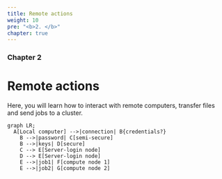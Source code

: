 ```yaml
---
title: Remote actions
weight: 10
pre: "<b>2. </b>"
chapter: true
---
```


### Chapter 2

# Remote actions

Here, you will learn how to interact with remote computers, transfer files and send jobs to a cluster.

```mermaid
graph LR;
  A[Local computer] -->|connection| B{credentials?}
    B -->|password| C[semi-secure]
    B -->|keys| D[secure]
    C --> E[Server-login node]
    D --> E[Server-login node]
    E -->|job1| F[compute node 1]
    E -->|job2| G[compute node 2]
```